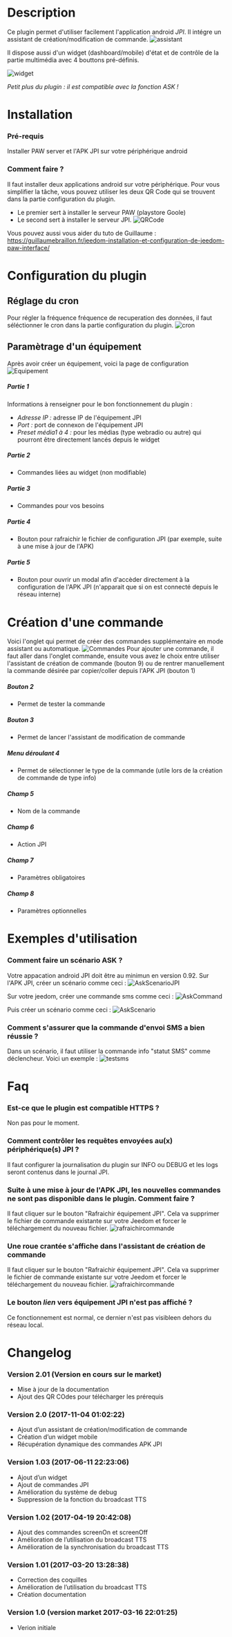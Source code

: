 Description
===

Ce plugin permet d'utiliser facilement l'application android *JPI*. Il intégre un assistant de création/modification de commande.
![assistant](../images/assistant.png)

Il dispose aussi d'un widget (dashboard/mobile) d'état et de contrôle de la partie multimédia avec 4 bouttons pré-définis.

![widget](../images/widget.png)

*Petit plus du plugin : il est compatible avec la fonction ASK !*

Installation
===

### Pré-requis
Installer PAW server et l'APK JPI sur votre périphérique android

### Comment faire ?

Il faut installer deux applications android sur votre périphérique.
Pour vous simplifier la tâche, vous pouvez utiliser les deux QR Code qui se trouvent dans la partie configuration du plugin.
- Le premier sert à installer le serveur PAW (playstore Goole)
- Le second sert à installer le serveur JPI.
![QRCode](../images/QRCode.png)

Vous pouvez aussi vous aider du tuto de Guillaume :  https://guillaumebraillon.fr/jeedom-installation-et-configuration-de-jeedom-paw-interface/


Configuration du plugin
===

## Réglage du cron

Pour régler la fréquence fréquence de recuperation des données, il faut séléctionner le cron dans la partie configuration du plugin.
![cron](../images/cron.png)

## Paramètrage d'un équipement

Après avoir créer un équipement, voici la page de configuration
![Equipement](../images/Equipement.png)

##### Partie 1
Informations à renseigner pour le bon fonctionnement du plugin :

- *Adresse IP :* adresse IP de l'équipement JPI
- *Port :* port de connexon de l'équipement JPI
- *Preset média1 à 4 :* pour les médias (type webradio ou autre) qui pourront être directement lancés depuis le widget

##### Partie 2
- Commandes liées au widget (non modifiable)

##### Partie 3
- Commandes pour vos besoins

##### Partie 4  
- Bouton pour rafraichir le fichier de configuration JPI (par exemple, suite à une mise à jour de l'APK)

##### Partie 5
- Bouton pour ouvrir un modal afin d'accèder directement à la configuration de l'APK JPI (n'apparait que si on est connecté depuis le réseau interne)


Création d'une commande
===
Voici l'onglet qui permet de créer des commandes supplémentaire en mode assistant ou automatique.
![Commandes](../images/Commandes.png)
Pour ajouter une commande, il faut aller dans l'onglet commande, ensuite vous avez le choix entre utiliser l'assistant de création de commande (bouton 9) ou de rentrer manuellement la commande désirée par copier/coller depuis l'APK JPI (bouton 1)

##### Bouton 2
- Permet de tester la commande

##### Bouton 3
- Permet de lancer l'assistant de modification de commande

##### Menu déroulant 4
- Permet de sélectionner le type de la commande (utile lors de la création de commande de type info)

##### Champ 5
- Nom de la commande

##### Champ 6
- Action JPI

##### Champ 7
- Paramètres obligatoires

##### Champ 8
- Paramètres optionnelles


Exemples d'utilisation
===
### Comment faire un scénario ASK ?
Votre appacation android JPI doit être au minimun en  version 0.92.
Sur l'APK JPI, créer un scénario comme ceci :
![AskScenarioJPI](../images/AskScenarioJPI.png)

Sur votre jeedom, créer une commande sms comme ceci :
![AskCommand](../images/AskCommand.png)

Puis créer un scénario comme  ceci :
![AskScenario](../images/AskScenario.png)


### Comment s'assurer que la commande d'envoi SMS a bien réussie ?
Dans un scénario, il faut utiliser la commande info "statut SMS"  comme déclencheur.
Voici un exemple :
![testsms](../images/testsms.png)


Faq
===
### Est-ce que le plugin est compatible HTTPS ?
Non pas pour le moment.

### Comment contrôler les requêtes envoyées au(x) périphérique(s) JPI ?
Il faut configurer la journalisation du plugin sur INFO ou DEBUG et les logs seront contenus dans le journal JPI.

### Suite à une mise à jour de l'APK JPI, les nouvelles commandes ne sont pas disponible dans le plugin. Comment faire ?
Il faut cliquer sur le bouton "Rafraichir équipement JPI". Cela va supprimer le fichier de commande existante sur votre Jeedom et forcer le téléchargement du nouveau fichier.
![rafraichircommande](../images/rafraichircommande.png)

### Une roue crantée s'affiche dans l'assistant de création de commande
Il faut cliquer sur le bouton "Rafraichir équipement JPI". Cela va supprimer le fichier de commande existante sur votre Jeedom et forcer le téléchargement du nouveau fichier.
![rafraichircommande](../images/rafraichircommande.png)

### Le bouton *lien* vers équipement JPI n'est pas affiché ?
Ce fonctionnement est normal, ce dernier n'est pas visibleen dehors du réseau local.


Changelog
===

### Version 2.01 (Version en cours sur le market)
- Mise à jour de la documentation
- Ajout des QR COdes pour télécharger les prérequis

### Version 2.0 (2017-11-04 01:02:22)
- Ajout d’un assistant de création/modification de commande
- Création d’un widget mobile
- Récupération dynamique des commandes APK JPI

### Version 1.03 (2017-06-11 22:23:06)
- Ajout d’un widget
- Ajout de commandes JPI
- Amélioration du système de debug
- Suppression de la fonction du broadcast TTS

### Version 1.02 (2017-04-19 20:42:08)
- Ajout des commandes screenOn et screenOff
- Amélioration de l’utilisation du broadcast TTS
- Amélioration de la synchronisation du broadcast TTS

### Version 1.01 (2017-03-20 13:28:38)
- Correction des coquilles
- Amélioration de l’utilisation du broadcast TTS
- Création documentation

### Version 1.0 (version market 2017-03-16 22:01:25)
- Verion initiale
